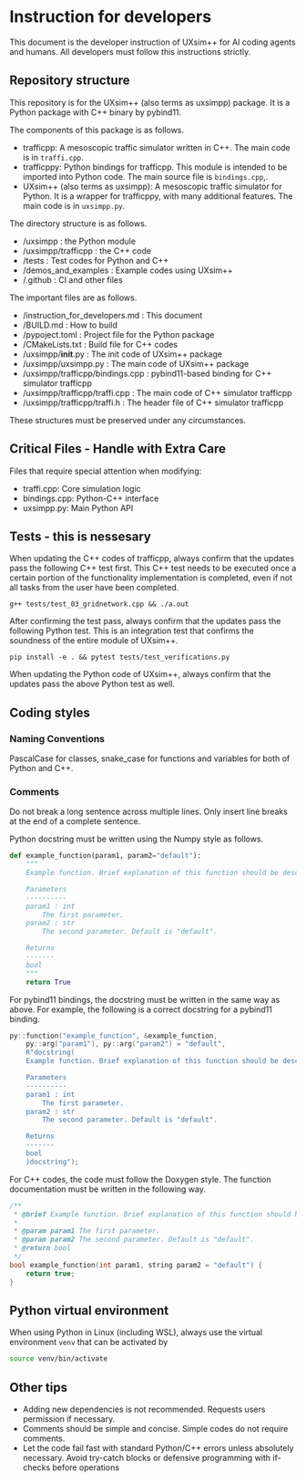 # Instruction for developers

This document is the developer instruction of UXsim++ for AI coding agents and humans.
All developers must follow this instructions strictly.

## Repository structure

This repository is for the UXsim++ (also terms as uxsimpp) package.
It is a Python package with C++ binary by pybind11.

The components of this package is as follows.

- trafficpp: A mesoscopic traffic simulator written in C++. The main code is in `traffi.cpp`.
- trafficppy: Python bindings for trafficpp. This module is intended to be imported into Python code. The main source file is `bindings.cpp`,.
- UXsim++ (also terms as uxsimpp): A mesoscopic traffic simulator for Python. It is a wrapper for trafficppy, with many additional features. The main code is in `uxsimpp.py`.

The directory structure is as follows.

- /uxsimpp : the Python module
- /uxsimpp/trafficpp : the C++ code
- /tests : Test codes for Python and C++
- /demos_and_examples : Example codes using UXsim++
- /.github : CI and other files

The important files are as follows.

- /instruction_for_developers.md : This document
- /BUILD.md : How to build
- /pypoject.toml : Project file for the Python package
- /CMakeLists.txt : Build file for C++ codes
- /uxsimpp/__init__.py : The init code of UXsim++ package
- /uxsimpp/uxsimpp.py : The main code of UXsim++ package
- /uxsimpp/trafficpp/bindings.cpp : pybind11-based binding for C++ simulator trafficpp
- /uxsimpp/trafficpp/traffi.cpp : The main code of C++ simulator trafficpp
- /uxsimpp/trafficpp/traffi.h : The header file of C++ simulator trafficpp

These structures must be preserved under any circumstances.

## Critical Files - Handle with Extra Care

Files that require special attention when modifying:
- traffi.cpp: Core simulation logic
- bindings.cpp: Python-C++ interface
- uxsimpp.py: Main Python API

## Tests - this is nessesary

When updating the C++ codes of trafficpp, always confirm that the updates pass the following C++ test first.
This C++ test needs to be executed once a certain portion of the functionality implementation is completed, even if not all tasks from the user have been completed.

```
g++ tests/test_03_gridnetwork.cpp && ./a.out
```

After confirming the test pass, always confirm that the updates pass the following Python test.
This is an integration test that confirms the soundness of the entire module of UXsim++.

```
pip install -e . && pytest tests/test_verifications.py
```

When updating the Python code of UXsim++, always confirm that the updates pass the above Python test as well.


## Coding styles

### Naming Conventions

PascalCase for classes, snake_case for functions and variables for both of Python and C++.

### Comments

Do not break a long sentence across multiple lines. 
Only insert line breaks at the end of a complete sentence.

Python docstring must be written using the Numpy style as follows.

```python
def example_function(param1, param2="default"):
    """
    Example function. Brief explanation of this function should be described here.

    Parameters
    ----------
    param1 : int
        The first parameter.
    param2 : str
        The second parameter. Default is "default".

    Returns
    -------
    bool
    """
    return True
```

For pybind11 bindings, the docstring must be written in the same way as above.
For example, the following is a correct docstring for a pybind11 binding.

```cpp
py::function("example_function", &example_function, 
    py::arg("param1"), py::arg("param2") = "default",
    R"docstring(
    Example function. Brief explanation of this function should be described here.

    Parameters
    ----------
    param1 : int
        The first parameter.
    param2 : str
        The second parameter. Default is "default".

    Returns
    -------
    bool
    )docstring");
```

For C++ codes, the code must follow the Doxygen style.
The function documentation must be written in the following way.

```cpp
/**
 * @brief Example function. Brief explanation of this function should be described here.
 * 
 * @param param1 The first parameter.
 * @param param2 The second parameter. Default is "default".
 * @return bool
 */
bool example_function(int param1, string param2 = "default") {
    return true;
}
```

## Python virtual environment

When using Python in Linux (including WSL), always use the virtual environment `venv` that can be activated by
```bash
source venv/bin/activate
```

## Other tips

- Adding new dependencies is not recommended. Requests users permission if necessary.
- Comments should be simple and concise. Simple codes do not require comments.
- Let the code fail fast with standard Python/C++ errors unless absolutely necessary. Avoid try-catch blocks or defensive programming with if-checks before operations
